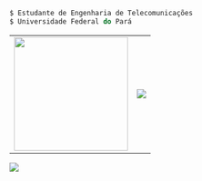 ``` js
$ Estudante de Engenharia de Telecomunicações
$ Universidade Federal do Pará
```
<table>
  <tr>
    <td width="1">
     <img width="200" src="https://media1.giphy.com/media/JsOtiSbaxyFZ3KTrZ2/giphy.gif"/>
  </td>
  <td>
     <img src="https://stats-biel-code.vercel.app/api/top-langs/?username=gabrielfariasnunes&size=400&hide_progress=false&locale=pt-BR"/>
  </td>
  </tr>
</table>
<section>
  <img src="https://stats-biel-code.vercel.app/api?username=gabrielfariasnunes&show_icons=true&locale=pt-BR"/>
</section>



